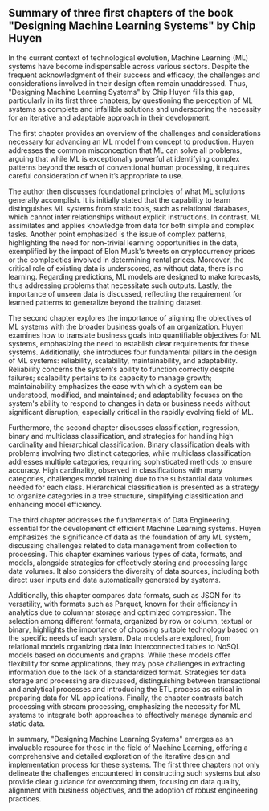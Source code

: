 ## Summary of three first chapters of the book "Designing Machine Learning Systems" by Chip Huyen

In the current context of technological evolution, Machine Learning (ML) systems have become indispensable across various sectors. Despite the frequent acknowledgment of their success and efficacy, the challenges and considerations involved in their design often remain unaddressed. Thus, "Designing Machine Learning Systems" by Chip Huyen fills this gap, particularly in its first three chapters, by questioning the perception of ML systems as complete and infallible solutions and underscoring the necessity for an iterative and adaptable approach in their development.

The first chapter provides an overview of the challenges and considerations necessary for advancing an ML model from concept to production. Huyen addresses the common misconception that ML can solve all problems, arguing that while ML is exceptionally powerful at identifying complex patterns beyond the reach of conventional human processing, it requires careful consideration of when it’s appropriate to use.

The author then discusses foundational principles of what ML solutions generally accomplish. It is initially stated that the capability to learn distinguishes ML systems from static tools, such as relational databases, which cannot infer relationships without explicit instructions. In contrast, ML assimilates and applies knowledge from data for both simple and complex tasks. Another point emphasized is the issue of complex patterns, highlighting the need for non-trivial learning opportunities in the data, exemplified by the impact of Elon Musk's tweets on cryptocurrency prices or the complexities involved in determining rental prices. Moreover, the critical role of existing data is underscored, as without data, there is no learning. Regarding predictions, ML models are designed to make forecasts, thus addressing problems that necessitate such outputs. Lastly, the importance of unseen data is discussed, reflecting the requirement for learned patterns to generalize beyond the training dataset.

The second chapter explores the importance of aligning the objectives of ML systems with the broader business goals of an organization. Huyen examines how to translate business goals into quantifiable objectives for ML systems, emphasizing the need to establish clear requirements for these systems. Additionally, she introduces four fundamental pillars in the design of ML systems: reliability, scalability, maintainability, and adaptability. Reliability concerns the system's ability to function correctly despite failures; scalability pertains to its capacity to manage growth; maintainability emphasizes the ease with which a system can be understood, modified, and maintained; and adaptability focuses on the system's ability to respond to changes in data or business needs without significant disruption, especially critical in the rapidly evolving field of ML.

Furthermore, the second chapter discusses classification, regression, binary and multiclass classification, and strategies for handling high cardinality and hierarchical classification. Binary classification deals with problems involving two distinct categories, while multiclass classification addresses multiple categories, requiring sophisticated methods to ensure accuracy. High cardinality, observed in classifications with many categories, challenges model training due to the substantial data volumes needed for each class. Hierarchical classification is presented as a strategy to organize categories in a tree structure, simplifying classification and enhancing model efficiency.

The third chapter addresses the fundamentals of Data Engineering, essential for the development of efficient Machine Learning systems. Huyen emphasizes the significance of data as the foundation of any ML system, discussing challenges related to data management from collection to processing. This chapter examines various types of data, formats, and models, alongside strategies for effectively storing and processing large data volumes. It also considers the diversity of data sources, including both direct user inputs and data automatically generated by systems.

Additionally, this chapter compares data formats, such as JSON for its versatility, with formats such as Parquet, known for their efficiency in analytics due to columnar storage and optimized compression. The selection among different formats, organized by row or column, textual or binary, highlights the importance of choosing suitable technology based on the specific needs of each system. Data models are explored, from relational models organizing data into interconnected tables to NoSQL models based on documents and graphs. While these models offer flexibility for some applications, they may pose challenges in extracting information due to the lack of a standardized format. Strategies for data storage and processing are discussed, distinguishing between transactional and analytical processes and introducing the ETL process as critical in preparing data for ML applications. Finally, the chapter contrasts batch processing with stream processing, emphasizing the necessity for ML systems to integrate both approaches to effectively manage dynamic and static data.

In summary, "Designing Machine Learning Systems" emerges as an invaluable resource for those in the field of Machine Learning, offering a comprehensive and detailed exploration of the iterative design and implementation process for these systems. The first three chapters not only delineate the challenges encountered in constructing such systems but also provide clear guidance for overcoming them, focusing on data quality, alignment with business objectives, and the adoption of robust engineering practices.